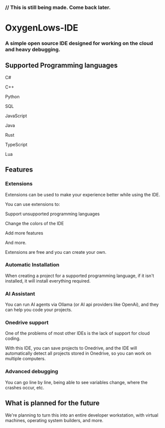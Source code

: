 ### // This is still being made. Come back later.
# OxygenLows-IDE
### A simple open source IDE designed for working on the cloud and heavy debugging.
## Supported Programming languages
C#

C++

Python

SQL

JavaScript

Java

Rust

TypeScript

Lua
## Features

### Extensions

Extensions can be used to make your experience better while using the IDE.

You can use extensions to:

Support unsupported programming languages

Change the colors of the IDE

Add more features

And more.

Extensions are free and you can create your own.

### Automatic Installation

When creating a project for a supported programming language, if it isn't installed, it will install everything required.

### AI Assistant

You can run AI agents via Ollama (or AI api providers like OpenAi), and they can help you code your projects.

### Onedrive support

One of the problems of most other IDEs is the lack of support for cloud coding.

With this IDE, you can save projects to Onedrive, and the IDE will automatically detect all projects stored in Onedrive, so you can work on multiple computers.

### Advanced debugging

You can go line by line, being able to see variables change, where the crashes occur, etc.

## What is planned for the future
We're planning to turn this into an entire developer workstation, with virtual machines, operating system builders, and more.
